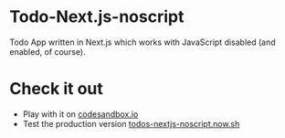 # Todo-Next.js-noscript
Todo App written in Next.js which works with JavaScript disabled (and enabled, of course).


# Check it out

 - Play with it on [codesandbox.io](https://codesandbox.io/s/vyq55pyp87?fontsize=14&hidenavigation=1&view=preview)
 - Test the production version [todos-nextjs-noscript.now.sh](https://todo-nextjs-noscript-dsxcahgaus.now.sh)
